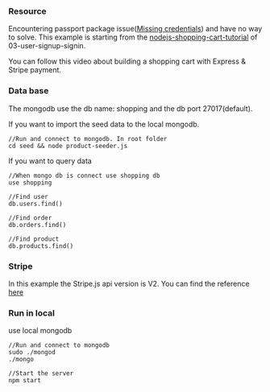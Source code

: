 ### Resource

Encountering passport package issue([Missing credentials](https://www.youtube.com/watch?v=GHNLWHGCBEc&index=7&list=PLAcqMUt_lZO7-v7gHg5-2X0dVlvVY1DyX)) and have no way to solve. This example is starting from the [nodejs-shopping-cart-tutorial](https://github.com/mschwarzmueller/nodejs-shopping-cart-tutorial) of 03-user-signup-signin.

You can follow this video about building a shopping cart with Express & Stripe payment.


### Data base

The mongodb use the db name: shopping and the db port 27017(default).

If you want to import the seed data to the local mongodb.
```
//Run and connect to mongodb. In root folder
cd seed && node product-seeder.js
```

If you want to query data
```
//When mongo db is connect use shopping db
use shopping

//Find user
db.users.find()

//Find order
db.orders.find()

//Find product
db.products.find()
```

### Stripe

In this example the Stripe.js api version is V2. You can find the reference [here](https://stripe.com/docs/stripe.js/v2)


### Run in local

use local mongodb
```
//Run and connect to mongodb
sudo ./mongod
./mongo
```

```
//Start the server
npm start
```


